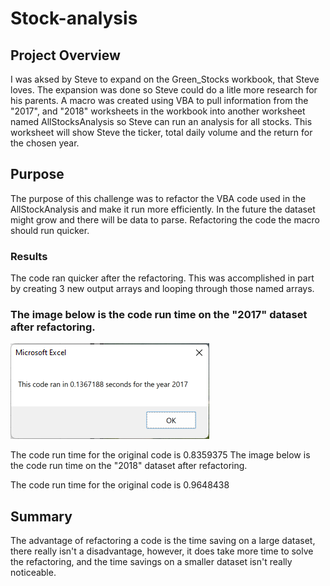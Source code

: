 # Stock-analysis
## Project Overview
I was aksed by Steve to expand on the Green_Stocks workbook, that Steve loves. The expansion was done so Steve could do a litle more research for his parents. A macro was created using VBA to pull information from the "2017", and "2018" worksheets in the workbook into another worksheet named AllStocksAnalysis so Steve can run an analysis for all stocks. This worksheet will show Steve the ticker, total daily volume and the return for the chosen year. 
## Purpose
The purpose of this challenge was to refactor the VBA code used in the AllStockAnalysis and make it run more efficiently. In the future the dataset might grow and there will be data to parse. Refactoring the code the macro should run quicker. 
### Results
The code ran quicker after the refactoring. This was accomplished in part by creating 3 new output arrays and looping through those named arrays.
### The image below is the code run time on the "2017" dataset after refactoring.

![VBA Challenge Time 2017](https://github.com/pcar22/Stock-analysis/blob/main/Resources/VBA_Challenge_2017.png)

The code run time for the original code is 0.8359375
The image below is the code run time on the "2018" dataset after refactoring.

The code run time for the original code is 0.9648438

## Summary
The advantage of refactoring a code is the time saving on a large dataset, there really isn't a disadvantage, however, it does take more time to solve the refactoring, and the time savings on a smaller dataset isn't really noticeable.
